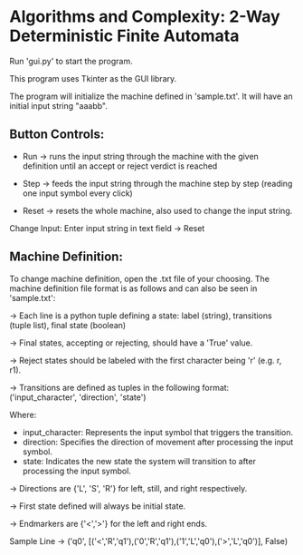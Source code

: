# Algorithms and Complexity: 2-Way Deterministic Finite Automata

Run 'gui.py' to start the program.

This program uses Tkinter as the GUI library. 

The program will initialize the machine defined in 'sample.txt'.
It will have an initial input string "aaabb".

Button Controls:
-
- Run &rarr; runs the input string through the machine with the given definition until an accept or reject verdict is reached

- Step &rarr; feeds the input string through the machine step by step (reading one input symbol every click)

- Reset &rarr; resets the whole machine, also used to change the input string.

Change Input: Enter input string in text field &rarr; Reset

Machine Definition:
-
To change machine definition, open the .txt file of your choosing.
The machine definition file format is as follows and can also be seen in 'sample.txt':

&rarr; Each line is a python tuple defining a state: label (string), transitions (tuple list), final state (boolean)

&rarr; Final states, accepting or rejecting, should have a 'True' value.

&rarr; Reject states should be labeled with the first character being 'r' (e.g. r, r1).

&rarr; Transitions are defined as tuples in the following format: ('input_character', 'direction', 'state')

Where:
- input_character: Represents the input symbol that triggers the transition.
- direction: Specifies the direction of movement after processing the input symbol.
- state: Indicates the new state the system will transition to after processing the input symbol.

&rarr; Directions are {'L', 'S', 'R'} for left, still, and right respectively.

&rarr; First state defined will always be initial state.

&rarr; Endmarkers are {'<','>'} for the left and right ends.

Sample Line &rarr;  ('q0', [('<','R','q1'),('0','R','q1'),('1','L','q0'),('>','L','q0')], False)
